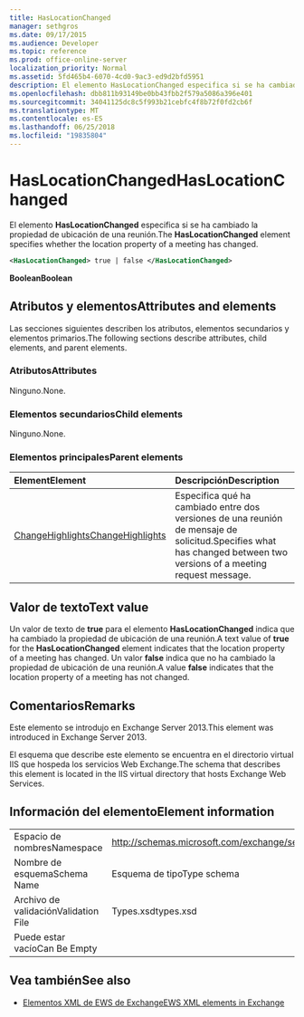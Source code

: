 ```yaml
---
title: HasLocationChanged
manager: sethgros
ms.date: 09/17/2015
ms.audience: Developer
ms.topic: reference
ms.prod: office-online-server
localization_priority: Normal
ms.assetid: 5fd465b4-6070-4cd0-9ac3-ed9d2bfd5951
description: El elemento HasLocationChanged especifica si se ha cambiado la propiedad de ubicación de una reunión.
ms.openlocfilehash: dbb811b93149be0bb43fbb2f579a5086a396e401
ms.sourcegitcommit: 34041125dc8c5f993b21cebfc4f8b72f0fd2cb6f
ms.translationtype: MT
ms.contentlocale: es-ES
ms.lasthandoff: 06/25/2018
ms.locfileid: "19835804"
---
```

# <a name="haslocationchanged"></a><span data-ttu-id="26d35-103">HasLocationChanged</span><span class="sxs-lookup"><span data-stu-id="26d35-103">HasLocationChanged</span></span>

<span data-ttu-id="26d35-104">El elemento **HasLocationChanged** especifica si se ha cambiado la propiedad de ubicación de una reunión.</span><span class="sxs-lookup"><span data-stu-id="26d35-104">The **HasLocationChanged** element specifies whether the location property of a meeting has changed.</span></span> 
  
```XML
<HasLocationChanged> true | false </HasLocationChanged>
```

 <span data-ttu-id="26d35-105">**Boolean**</span><span class="sxs-lookup"><span data-stu-id="26d35-105">**Boolean**</span></span>
## <a name="attributes-and-elements"></a><span data-ttu-id="26d35-106">Atributos y elementos</span><span class="sxs-lookup"><span data-stu-id="26d35-106">Attributes and elements</span></span>

<span data-ttu-id="26d35-107">Las secciones siguientes describen los atributos, elementos secundarios y elementos primarios.</span><span class="sxs-lookup"><span data-stu-id="26d35-107">The following sections describe attributes, child elements, and parent elements.</span></span>
  
### <a name="attributes"></a><span data-ttu-id="26d35-108">Atributos</span><span class="sxs-lookup"><span data-stu-id="26d35-108">Attributes</span></span>

<span data-ttu-id="26d35-109">Ninguno.</span><span class="sxs-lookup"><span data-stu-id="26d35-109">None.</span></span>
  
### <a name="child-elements"></a><span data-ttu-id="26d35-110">Elementos secundarios</span><span class="sxs-lookup"><span data-stu-id="26d35-110">Child elements</span></span>

<span data-ttu-id="26d35-111">Ninguno.</span><span class="sxs-lookup"><span data-stu-id="26d35-111">None.</span></span>
  
### <a name="parent-elements"></a><span data-ttu-id="26d35-112">Elementos principales</span><span class="sxs-lookup"><span data-stu-id="26d35-112">Parent elements</span></span>

|<span data-ttu-id="26d35-113">**Element**</span><span class="sxs-lookup"><span data-stu-id="26d35-113">**Element**</span></span>|<span data-ttu-id="26d35-114">**Descripción**</span><span class="sxs-lookup"><span data-stu-id="26d35-114">**Description**</span></span>|
|:-----|:-----|
|[<span data-ttu-id="26d35-115">ChangeHighlights</span><span class="sxs-lookup"><span data-stu-id="26d35-115">ChangeHighlights</span></span>](changehighlights.md) <br/> |<span data-ttu-id="26d35-116">Especifica qué ha cambiado entre dos versiones de una reunión de mensaje de solicitud.</span><span class="sxs-lookup"><span data-stu-id="26d35-116">Specifies what has changed between two versions of a meeting request message.</span></span>  <br/> |
   
## <a name="text-value"></a><span data-ttu-id="26d35-117">Valor de texto</span><span class="sxs-lookup"><span data-stu-id="26d35-117">Text value</span></span>

<span data-ttu-id="26d35-118">Un valor de texto de **true** para el elemento **HasLocationChanged** indica que ha cambiado la propiedad de ubicación de una reunión.</span><span class="sxs-lookup"><span data-stu-id="26d35-118">A text value of **true** for the **HasLocationChanged** element indicates that the location property of a meeting has changed.</span></span> <span data-ttu-id="26d35-119">Un valor **false** indica que no ha cambiado la propiedad de ubicación de una reunión.</span><span class="sxs-lookup"><span data-stu-id="26d35-119">A value **false** indicates that the location property of a meeting has not changed.</span></span> 
  
## <a name="remarks"></a><span data-ttu-id="26d35-120">Comentarios</span><span class="sxs-lookup"><span data-stu-id="26d35-120">Remarks</span></span>

<span data-ttu-id="26d35-121">Este elemento se introdujo en Exchange Server 2013.</span><span class="sxs-lookup"><span data-stu-id="26d35-121">This element was introduced in Exchange Server 2013.</span></span>
  
<span data-ttu-id="26d35-122">El esquema que describe este elemento se encuentra en el directorio virtual IIS que hospeda los servicios Web Exchange.</span><span class="sxs-lookup"><span data-stu-id="26d35-122">The schema that describes this element is located in the IIS virtual directory that hosts Exchange Web Services.</span></span>
  
## <a name="element-information"></a><span data-ttu-id="26d35-123">Información del elemento</span><span class="sxs-lookup"><span data-stu-id="26d35-123">Element information</span></span>

|||
|:-----|:-----|
|<span data-ttu-id="26d35-124">Espacio de nombres</span><span class="sxs-lookup"><span data-stu-id="26d35-124">Namespace</span></span>  <br/> |http://schemas.microsoft.com/exchange/services/2006/types  <br/> |
|<span data-ttu-id="26d35-125">Nombre de esquema</span><span class="sxs-lookup"><span data-stu-id="26d35-125">Schema Name</span></span>  <br/> |<span data-ttu-id="26d35-126">Esquema de tipo</span><span class="sxs-lookup"><span data-stu-id="26d35-126">Type schema</span></span>  <br/> |
|<span data-ttu-id="26d35-127">Archivo de validación</span><span class="sxs-lookup"><span data-stu-id="26d35-127">Validation File</span></span>  <br/> |<span data-ttu-id="26d35-128">Types.xsd</span><span class="sxs-lookup"><span data-stu-id="26d35-128">types.xsd</span></span>  <br/> |
|<span data-ttu-id="26d35-129">Puede estar vacío</span><span class="sxs-lookup"><span data-stu-id="26d35-129">Can Be Empty</span></span>  <br/> ||
   
## <a name="see-also"></a><span data-ttu-id="26d35-130">Vea también</span><span class="sxs-lookup"><span data-stu-id="26d35-130">See also</span></span>



- [<span data-ttu-id="26d35-131">Elementos XML de EWS de Exchange</span><span class="sxs-lookup"><span data-stu-id="26d35-131">EWS XML elements in Exchange</span></span>](ews-xml-elements-in-exchange.md)

